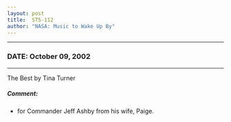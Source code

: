 ```yaml
---
layout: post
title:  STS-112
author: "NASA: Music to Wake Up By"
---
```


----
### DATE: October 09, 2002
----
The Best by Tina Turner

##### Comment:
* for Commander Jeff Ashby from his wife, Paige.

